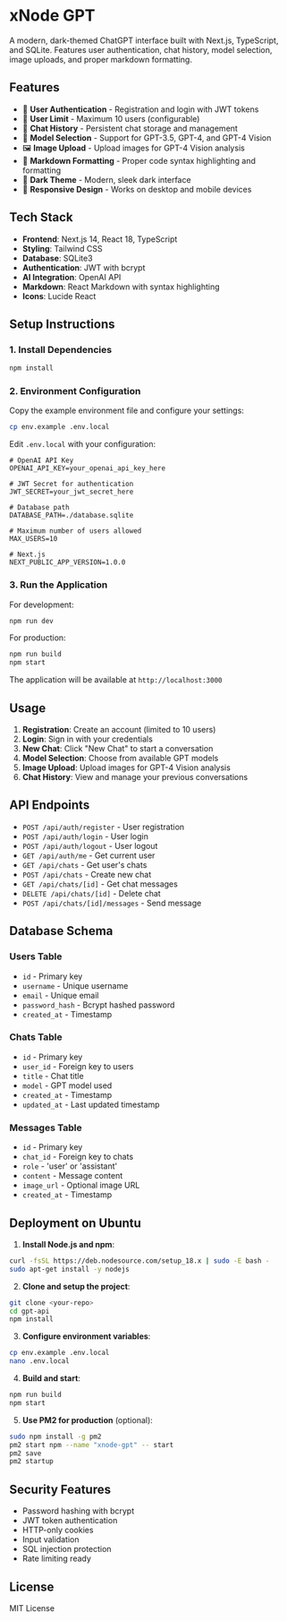 # xNode GPT

A modern, dark-themed ChatGPT interface built with Next.js, TypeScript, and SQLite. Features user authentication, chat history, model selection, image uploads, and proper markdown formatting.

## Features

- 🔐 **User Authentication** - Registration and login with JWT tokens
- 👥 **User Limit** - Maximum 10 users (configurable)
- 💬 **Chat History** - Persistent chat storage and management
- 🤖 **Model Selection** - Support for GPT-3.5, GPT-4, and GPT-4 Vision
- 🖼️ **Image Upload** - Upload images for GPT-4 Vision analysis
- 📝 **Markdown Formatting** - Proper code syntax highlighting and formatting
- 🌙 **Dark Theme** - Modern, sleek dark interface
- 📱 **Responsive Design** - Works on desktop and mobile devices

## Tech Stack

- **Frontend**: Next.js 14, React 18, TypeScript
- **Styling**: Tailwind CSS
- **Database**: SQLite3
- **Authentication**: JWT with bcrypt
- **AI Integration**: OpenAI API
- **Markdown**: React Markdown with syntax highlighting
- **Icons**: Lucide React

## Setup Instructions

### 1. Install Dependencies

```bash
npm install
```

### 2. Environment Configuration

Copy the example environment file and configure your settings:

```bash
cp env.example .env.local
```

Edit `.env.local` with your configuration:

```env
# OpenAI API Key
OPENAI_API_KEY=your_openai_api_key_here

# JWT Secret for authentication
JWT_SECRET=your_jwt_secret_here

# Database path
DATABASE_PATH=./database.sqlite

# Maximum number of users allowed
MAX_USERS=10

# Next.js
NEXT_PUBLIC_APP_VERSION=1.0.0
```

### 3. Run the Application

For development:
```bash
npm run dev
```

For production:
```bash
npm run build
npm start
```

The application will be available at `http://localhost:3000`

## Usage

1. **Registration**: Create an account (limited to 10 users)
2. **Login**: Sign in with your credentials
3. **New Chat**: Click "New Chat" to start a conversation
4. **Model Selection**: Choose from available GPT models
5. **Image Upload**: Upload images for GPT-4 Vision analysis
6. **Chat History**: View and manage your previous conversations

## API Endpoints

- `POST /api/auth/register` - User registration
- `POST /api/auth/login` - User login
- `POST /api/auth/logout` - User logout
- `GET /api/auth/me` - Get current user
- `GET /api/chats` - Get user's chats
- `POST /api/chats` - Create new chat
- `GET /api/chats/[id]` - Get chat messages
- `DELETE /api/chats/[id]` - Delete chat
- `POST /api/chats/[id]/messages` - Send message

## Database Schema

### Users Table
- `id` - Primary key
- `username` - Unique username
- `email` - Unique email
- `password_hash` - Bcrypt hashed password
- `created_at` - Timestamp

### Chats Table
- `id` - Primary key
- `user_id` - Foreign key to users
- `title` - Chat title
- `model` - GPT model used
- `created_at` - Timestamp
- `updated_at` - Last updated timestamp

### Messages Table
- `id` - Primary key
- `chat_id` - Foreign key to chats
- `role` - 'user' or 'assistant'
- `content` - Message content
- `image_url` - Optional image URL
- `created_at` - Timestamp

## Deployment on Ubuntu

1. **Install Node.js and npm**:
```bash
curl -fsSL https://deb.nodesource.com/setup_18.x | sudo -E bash -
sudo apt-get install -y nodejs
```

2. **Clone and setup the project**:
```bash
git clone <your-repo>
cd gpt-api
npm install
```

3. **Configure environment variables**:
```bash
cp env.example .env.local
nano .env.local
```

4. **Build and start**:
```bash
npm run build
npm start
```

5. **Use PM2 for production** (optional):
```bash
sudo npm install -g pm2
pm2 start npm --name "xnode-gpt" -- start
pm2 save
pm2 startup
```

## Security Features

- Password hashing with bcrypt
- JWT token authentication
- HTTP-only cookies
- Input validation
- SQL injection protection
- Rate limiting ready

## License

MIT License
